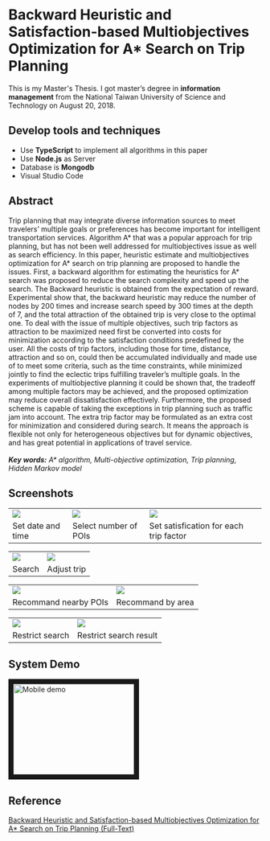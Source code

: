 # Backward Heuristic and Satisfaction-based Multiobjectives Optimization for A* Search on Trip Planning
This is my Master's Thesis. I got master’s degree in **information management** from the National Taiwan University of Science and Technology on August 20, 2018.
 
## Develop tools and techniques
+ Use **TypeScript** to implement all algorithms in this paper
+ Use **Node.js** as Server
+ Database is **Mongodb**
+ Visual Studio Code

## Abstract
Trip planning that may integrate diverse information sources to meet travelers’ multiple goals or preferences has become important for intelligent transportation services. Algorithm A* that was a popular approach for trip planning, but has not been well addressed for multiobjectives issue as well as search efficiency. In this paper, heuristic estimate and multiobjectives optimization for A* search on trip planning are proposed to handle the issues. First, a backward algorithm for estimating the heuristics for A* search was proposed to reduce the search complexity and speed up the search. The Backward heuristic is obtained from the expectation of reward. Experimental show that, the backward heuristic may reduce the number of nodes by 200 times and increase search speed by 300 times at the depth of 7, and the total attraction of the obtained trip is very close to the optimal one. To deal with the issue of multiple objectives, such trip factors as attraction to be maximized need first be converted into costs for minimization according to the satisfaction conditions predefined by the user. All the costs of trip factors, including those for time, distance, attraction and so on, could then be accumulated individually and made use of to meet some criteria, such as the time constraints, while minimized jointly to find the eclectic trips fulfilling traveler’s multiple goals. In the experiments of multiobjective planning it could be shown that, the tradeoff among multiple factors may be achieved, and the proposed optimization may reduce overall dissatisfaction effectively. Furthermore, the proposed scheme is capable of taking the exceptions in trip planning such as traffic jam into account. The extra trip factor may be formulated as an extra cost for minimization and considered during search. It means the approach is flexible not only for heterogeneous objectives but for dynamic objectives, and has great potential in applications of travel service.<br/><br/>
_**Key words:** A* algorithm, Multi-objective optimization, Trip planning, Hidden Markov model_

## Screenshots
<table>
 <tr>
  <td><img src="https://github.com/ChienKangLu/Master-Thesis/blob/master/img/datetime.png" /></td>
  <td><img src="https://github.com/ChienKangLu/Master-Thesis/blob/master/img/length.png" /></td>
  <td><img src="https://github.com/ChienKangLu/Master-Thesis/blob/master/img/satification.png" /></td>
 </tr>
 <tr>
  <td>Set date and time</td>
  <td>Select number of POIs</td>
  <td>Set satisfication for each trip factor</td>
 </tr>
</table>
<table>
 <tr>
  <td><img src="https://github.com/ChienKangLu/Master-Thesis/blob/master/img/search.png" /></td>
  <td><img src="https://github.com/ChienKangLu/Master-Thesis/blob/master/img/alter.png" /></td>
 </tr>
 <tr>
  <td>Search</td>
  <td>Adjust trip</td>
 </tr>
</table>
<table>
 <tr>
  <td><img src="https://github.com/ChienKangLu/Master-Thesis/blob/master/img/recomd.png" /></td>
  <td><img src="https://github.com/ChienKangLu/Master-Thesis/blob/master/img/area_recomd.png" /></td>
 </tr>
 <tr>
  <td>Recommand nearby POIs</td>
  <td>Recommand by area</td>
 </tr>
</table>
<table>
 <tr>
  <td><img src="https://github.com/ChienKangLu/Master-Thesis/blob/master/img/restrict_search.png" /></td>
  <td><img src="https://github.com/ChienKangLu/Master-Thesis/blob/master/img/restrict_search_result.png" /></td>
 </tr>
 <tr>
  <td>Restrict search</td>
  <td>Restrict search result</td>
 </tr>
</table>
 
## System Demo 
<a href="https://www.youtube.com/watch?v=62v6cuF5I-0" target="_tab"><img src="http://img.youtube.com/vi/62v6cuF5I-0/0.jpg" 
alt="Mobile demo" width="240" height="180" border="10" /></a>
## Reference
[Backward Heuristic and Satisfaction-based Multiobjectives Optimization for A* Search on Trip Planning (Full-Text)](http://etheses.lib.ntust.edu.tw/cgi-bin/gs32/gsweb.cgi/ccd=B1WIII/record?r1=1&h1=2)



